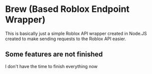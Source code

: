 # Brew (Based Roblox Endpoint Wrapper)
This is basically just a simple Roblox API wrapper created in Node.JS created to make sending requests to the Roblox API easier.

## Some features are not finished
I don't have the time to finish everything now
